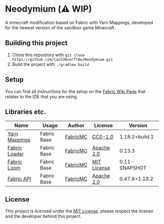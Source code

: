 # Neodymium (:warning: WIP)
A minecraft modification based on Fabric with Yarn Mappings, developed for the newest version of the sandbox game Minecraft. 

## Building this project

1. Clone this repository with `git clone https://github.com/Cach30verfl0w/Neodymium.git`
2. Build the project with `./gradlew build`

## Setup
You can find all instructions for the setup on the [Fabric Wiki Page](https://fabricmc.net/wiki/tutorial:setup) that relates to the IDE that you are using. 

## Libraries etc.

| Name | Usage | Author | License | Version |
|------|--------|-------|---------|---------|
| [Yarn Mappings](https://github.com/FabricMC/yarn) | Fabric Base | [FabricMC](https://github.com/FabricMC) | [CC0-1.0](https://github.com/FabricMC/yarn/blob/22w19a/LICENSE) | 1.18.2+build.1 |
| [Fabric Loader](https://github.com/FabricMC/fabric-loader) | Fabric Base | [FabricMC](https://github.com/FabricMC) | [Apache 2.0](https://github.com/FabricMC/fabric-loader/blob/master/LICENSE) | 0.13.3 |
| [Fabric Loom](https://github.com/FabricMC/fabric-loom) | Fabric Base | [FabricMC](https://github.com/FabricMC) | [MIT License](https://github.com/FabricMC/fabric-loom/blob/dev/0.12/LICENSE) | 0.11-SNAPSHOT |
| [Fabric API](https://github.com/FabricMC/fabric) | Fabric Base | [FabricMC](https://github.com/FabricMC) | [Apache 2.0](https://github.com/FabricMC/fabric/blob/1.18.2/LICENSE) | 0.47.8+1.18.2 |

## License

This project is licensed under the [MIT License](https://github.com/Cach30verfl0w/JupiterClient/blob/main/LICENSE), please respect the license and the developer behind this project.
